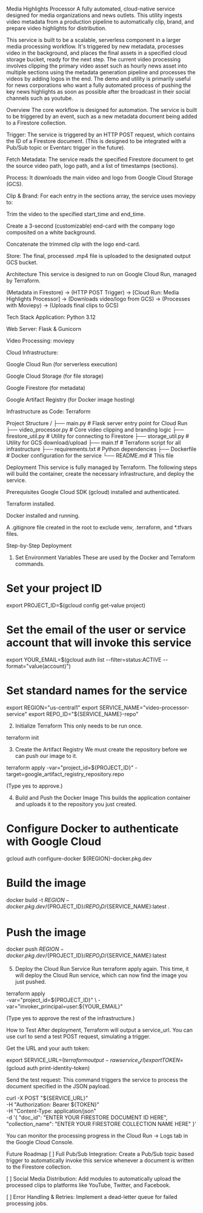 Media Highlights Processor
A fully automated, cloud-native service designed for media organizations and news outlets. This utility ingests video metadata from a production pipeline to automatically clip, brand, and prepare video highlights for distribution.

This service is built to be a scalable, serverless component in a larger media processing workflow. It's triggered by new metadata, processes video in the background, and places the final assets in a specified cloud storage bucket, ready for the next step. The current video processing involves clipping the primary video asset such as hourly news asset into multiple sections using the metadata generation pipeline and processes the videos by adding logos in the end. The demo and utility is primarily useful for news corporations who want a fully automated process of pushing the key news highlights as soon as possible after the broadcast in their social channels such as youtube. 

Overview
The core workflow is designed for automation. The service is built to be triggered by an event, such as a new metadata document being added to a Firestore collection.

Trigger: The service is triggered by an HTTP POST request, which contains the ID of a Firestore document. (This is designed to be integrated with a Pub/Sub topic or Eventarc trigger in the future).

Fetch Metadata: The service reads the specified Firestore document to get the source video path, logo path, and a list of timestamps (sections).

Process: It downloads the main video and logo from Google Cloud Storage (GCS).

Clip & Brand: For each entry in the sections array, the service uses moviepy to:

Trim the video to the specified start_time and end_time.

Create a 3-second (customizable) end-card with the company logo composited on a white background.

Concatenate the trimmed clip with the logo end-card.

Store: The final, processed .mp4 file is uploaded to the designated output GCS bucket.

Architecture
This service is designed to run on Google Cloud Run, managed by Terraform.

(Metadata in Firestore) -> (HTTP POST Trigger) -> [Cloud Run: Media Highlights Processor] -> (Downloads video/logo from GCS) -> (Processes with Moviepy) -> (Uploads final clips to GCS)

Tech Stack
Application: Python 3.12

Web Server: Flask & Gunicorn

Video Processing: moviepy

Cloud Infrastructure:

Google Cloud Run (for serverless execution)

Google Cloud Storage (for file storage)

Google Firestore (for metadata)

Google Artifact Registry (for Docker image hosting)

Infrastructure as Code: Terraform

Project Structure
/
├── main.py                  # Flask server entry point for Cloud Run
├── video_processor.py       # Core video clipping and branding logic
├── firestore_util.py        # Utility for connecting to Firestore
├── storage_util.py          # Utility for GCS download/upload
├── main.tf                  # Terraform script for all infrastructure
├── requirements.txt         # Python dependencies
├── Dockerfile               # Docker configuration for the service
└── README.md                # This file

Deployment
This service is fully managed by Terraform. The following steps will build the container, create the necessary infrastructure, and deploy the service.

Prerequisites
Google Cloud SDK (gcloud) installed and authenticated.

Terraform installed.

Docker installed and running.

A .gitignore file created in the root to exclude venv, .terraform, and *.tfvars files.

Step-by-Step Deployment
1. Set Environment Variables
These are used by the Docker and Terraform commands.

# Set your project ID
export PROJECT_ID=$(gcloud config get-value project)

# Set the email of the user or service account that will invoke this service
export YOUR_EMAIL=$(gcloud auth list --filter=status:ACTIVE --format="value(account)")

# Set standard names for the service
export REGION="us-central1"
export SERVICE_NAME="video-processor-service"
export REPO_ID="${SERVICE_NAME}-repo"

2. Initialize Terraform
This only needs to be run once.

terraform init

3. Create the Artifact Registry
We must create the repository before we can push our image to it.

terraform apply -var="project_id=${PROJECT_ID}" -target=google_artifact_registry_repository.repo

(Type yes to approve.)

4. Build and Push the Docker Image
This builds the application container and uploads it to the repository you just created.

# Configure Docker to authenticate with Google Cloud
gcloud auth configure-docker ${REGION}-docker.pkg.dev

# Build the image
docker build -t ${REGION}-docker.pkg.dev/${PROJECT_ID}/${REPO_ID}/${SERVICE_NAME}:latest .

# Push the image
docker push ${REGION}-docker.pkg.dev/${PROJECT_ID}/${REPO_ID}/${SERVICE_NAME}:latest

5. Deploy the Cloud Run Service
Run terraform apply again. This time, it will deploy the Cloud Run service, which can now find the image you just pushed.

terraform apply \
  -var="project_id=${PROJECT_ID}" \
  -var="invoker_principal=user:${YOUR_EMAIL}"

(Type yes to approve the rest of the infrastructure.)

How to Test
After deployment, Terraform will output a service_url. You can use curl to send a test POST request, simulating a trigger.

Get the URL and your auth token:

export SERVICE_URL=$(terraform output -raw service_url)
export TOKEN=$(gcloud auth print-identity-token)

Send the test request:
This command triggers the service to process the document specified in the JSON payload.

curl -X POST "${SERVICE_URL}" \
  -H "Authorization: Bearer ${TOKEN}" \
  -H "Content-Type: application/json" \
  -d '{
        "doc_id": "ENTER YOUR FIRESTORE DOCUMENT ID HERE",
        "collection_name": "ENTER YOUR FIRESTORE COLLECTION NAME HERE"
      }'

You can monitor the processing progress in the Cloud Run -> Logs tab in the Google Cloud Console.

Future Roadmap
[ ] Full Pub/Sub Integration: Create a Pub/Sub topic based trigger to automatically invoke this service whenever a document is written to the Firestore collection.

[ ] Social Media Distribution: Add modules to automatically upload the processed clips to platforms like YouTube, Twitter, and Facebook.

[ ] Error Handling & Retries: Implement a dead-letter queue for failed processing jobs.